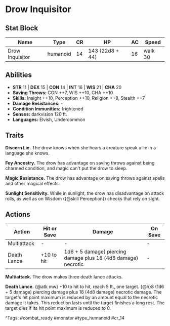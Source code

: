 # Drow Inquisitor

## Stat Block

| Name | Type | CR | HP | AC | Speed |
|------|------|----|----|----|-------|
| Drow Inquisitor | humanoid | 14 | 143 (22d8 + 44) | 16 | walk 30 |

## Abilities

- **STR** 11 | **DEX** 15 | **CON** 14 | **INT** 16 | **WIS** 21 | **CHA** 20
- **Saving Throws:** CON ++7, WIS ++10, CHA ++10  
- **Skills:** Insight ++10, Perception ++10, Religion ++8, Stealth ++7  
- **Damage Resistances:** -  
- **Condition Immunities:** frightened  
- **Senses:** darkvision 120 ft.  
- **Languages:** Elvish, Undercommon

## Traits

**Discern Lie.** The drow knows when she hears a creature speak a lie in a language she knows.

**Fey Ancestry.** The drow has advantage on saving throws against being charmed condition, and magic can't put the drow to sleep.

**Magic Resistance.** The drow has advantage on saving throws against spells and other magical effects.

**Sunlight Sensitivity.** While in sunlight, the drow has disadvantage on attack rolls, as well as on Wisdom ({@skill Perception}) checks that rely on sight.


## Actions

| Action | Hit or Save | Damage | On Save |
|--------|--------------|--------|----------|
| Multiattack | - | - | - |
| Death Lance | +10 to hit | 1d6 + 5 damage) piercing damage plus 18 (4d8 damage) necrotic | - |

**Multiattack.** The drow makes three death lance attacks.

**Death Lance.** {@atk mw} +10 to hit to hit, reach 5 ft., one target. {@h}8 (1d6 + 5 damage) piercing damage plus 18 (4d8 damage) necrotic damage. The target's hit point maximum is reduced by an amount equal to the necrotic damage it takes. This reduction lasts until the target finishes a long rest. The target dies if its hit point maximum is reduced to 0.


^Tags: #combat_ready #monster #type_humanoid #cr_14